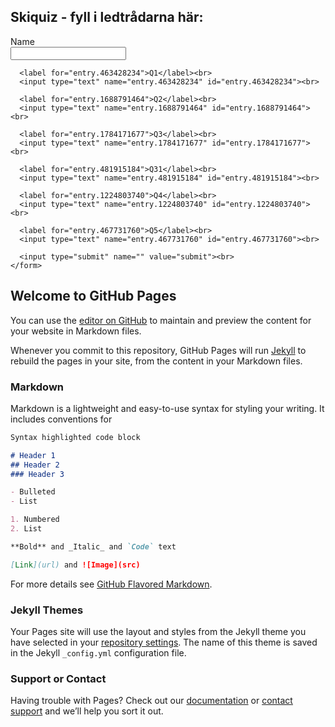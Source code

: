 ## Skiquiz - fyll i ledtrådarna här:
<form id="gform" name="gform" target="hidden_iframe"
    onsubmit="submittedvalue=true;"
    action="https://docs.google.com/forms/d/e/1FAIpQLSfZ2DxUnDB-UcEO69HDKEjRgYNq4GFaVMZilW7TZTG2bqsO9A/formResponse?">
      <label for="entry.1577887842">Name</label><br>
      <input type="text" name="entry.1577887842" id="entry.1577887842"><br>

      <label for="entry.463428234">Q1</label><br>
      <input type="text" name="entry.463428234" id="entry.463428234"><br>

      <label for="entry.1688791464">Q2</label><br>
      <input type="text" name="entry.1688791464" id="entry.1688791464"><br>

      <label for="entry.1784171677">Q3</label><br>
      <input type="text" name="entry.1784171677" id="entry.1784171677"><br>

      <label for="entry.481915184">Q31</label><br>
      <input type="text" name="entry.481915184" id="entry.481915184"><br>

      <label for="entry.1224803740">Q4</label><br>
      <input type="text" name="entry.1224803740" id="entry.1224803740"><br>

      <label for="entry.467731760">Q5</label><br>
      <input type="text" name="entry.467731760" id="entry.467731760"><br>

      <input type="submit" name="" value="submit"><br>
    </form>

<iframe name="hidden_iframe" id="hidden_iframe"
style="display:none;" onload="if(submitted){}"></iframe>

<script src="https://code.jquery.com/jquery-3.4.1.js"
  integrity="sha256-WpOohJOqMqqyKL9FccASB9O0KwACQJpFTUBLTYOVvVU="
  crossorigin="anonymous"></script>
<script type="text/javascript">
  var submitted = false;
</script>

## Welcome to GitHub Pages

You can use the [editor on GitHub](https://github.com/skiquiz/hunt/edit/master/index.md) to maintain and preview the content for your website in Markdown files.

Whenever you commit to this repository, GitHub Pages will run [Jekyll](https://jekyllrb.com/) to rebuild the pages in your site, from the content in your Markdown files.

### Markdown

Markdown is a lightweight and easy-to-use syntax for styling your writing. It includes conventions for

```markdown
Syntax highlighted code block

# Header 1
## Header 2
### Header 3

- Bulleted
- List

1. Numbered
2. List

**Bold** and _Italic_ and `Code` text

[Link](url) and ![Image](src)
```
For more details see [GitHub Flavored Markdown](https://guides.github.com/features/mastering-markdown/).

### Jekyll Themes

Your Pages site will use the layout and styles from the Jekyll theme you have selected in your [repository settings](https://github.com/skiquiz/hunt/settings). The name of this theme is saved in the Jekyll `_config.yml` configuration file.

### Support or Contact

Having trouble with Pages? Check out our [documentation](https://help.github.com/categories/github-pages-basics/) or [contact support](https://github.com/contact) and we’ll help you sort it out.
